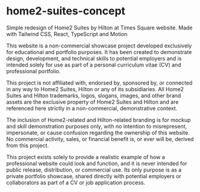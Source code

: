 # home2-suites-concept
Simple redesign of Home2 Suites by Hilton at Times Square website. Made with Tailwind CSS, React, TypeScript and Motion

This website is a non-commercial showcase project developed exclusively for educational and portfolio purposes. It has been created to demonstrate design, development, and technical skills to potential employers and is intended solely for use as part of a personal curriculum vitae (CV) and professional portfolio.

This project is not affiliated with, endorsed by, sponsored by, or connected in any way to Home2 Suites, Hilton or any of its subsidiaries. All Home2 Suites and Hilton trademarks, logos, slogans, images, and other brand assets are the exclusive property of Home2 Suites and Hilton and are referenced here strictly in a non-commercial, demonstrative context.

The inclusion of Home2-related and Hilton-related branding is for mockup and skill demonstration purposes only, with no intention to misrepresent, impersonate, or cause confusion regarding the ownership of this website. No commercial activity, sales, or financial benefit is, or ever will be, derived from this project.

This project exists solely to provide a realistic example of how a professional website could look and function, and it is never intended for public release, distribution, or commercial use. Its only purpose is as a private portfolio showcase, shared directly with potential employers or collaborators as part of a CV or job application process.
